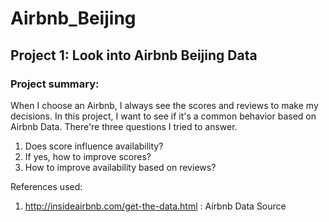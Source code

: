 # Airbnb_Beijing
## Project 1: Look into Airbnb Beijing Data

### Project summary: 
When I choose an Airbnb, I always see the scores and reviews to make my decisions. In this project, I want to see if it's a common behavior based on Airbnb Data. There're three questions I tried to answer.  
1. Does score influence availability?  
2. If yes, how to improve scores?
3. How to improve availability based on reviews?


References used:  
1. http://insideairbnb.com/get-the-data.html : Airbnb Data Source 
